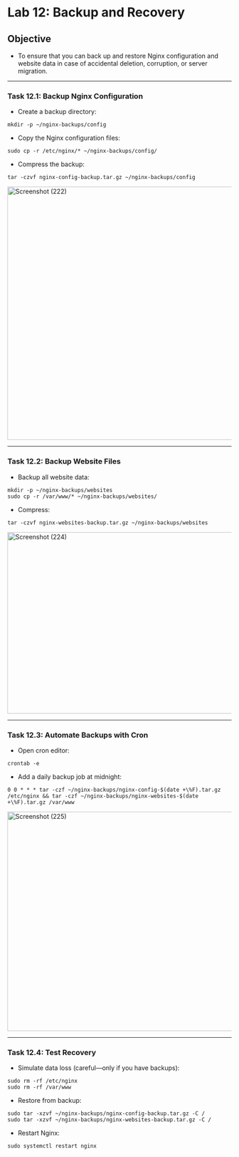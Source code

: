 # Lab 12: Backup and Recovery
## Objective

-  To ensure that you can back up and restore Nginx configuration and website data in case of accidental deletion, corruption, or server migration.

---

### Task 12.1: Backup Nginx Configuration

-  Create a backup directory:
```
mkdir -p ~/nginx-backups/config
```
-  Copy the Nginx configuration files:
```
sudo cp -r /etc/nginx/* ~/nginx-backups/config/
```
-  Compress the backup:
```
tar -czvf nginx-config-backup.tar.gz ~/nginx-backups/config
```

<img width="1147" height="568" alt="Screenshot (222)" src="https://github.com/user-attachments/assets/c9d42b86-9ecb-42eb-be73-801bfcb096df" />

---

### Task 12.2: Backup Website Files

-  Backup all website data:
```
mkdir -p ~/nginx-backups/websites
sudo cp -r /var/www/* ~/nginx-backups/websites/
```
-  Compress:
```
tar -czvf nginx-websites-backup.tar.gz ~/nginx-backups/websites
```

<img width="1160" height="407" alt="Screenshot (224)" src="https://github.com/user-attachments/assets/00dc89da-149b-4c6d-8b9e-bcfa12d3a664" />

---

### Task 12.3: Automate Backups with Cron

-  Open cron editor:
```
crontab -e
```

-  Add a daily backup job at midnight:
```
0 0 * * * tar -czf ~/nginx-backups/nginx-config-$(date +\%F).tar.gz /etc/nginx && tar -czf ~/nginx-backups/nginx-websites-$(date +\%F).tar.gz /var/www
```

<img width="1266" height="492" alt="Screenshot (225)" src="https://github.com/user-attachments/assets/8e44917b-6b10-4963-9a6b-15b9329f4068" />
 
---
 
### Task 12.4: Test Recovery

-  Simulate data loss (careful—only if you have backups):
```
sudo rm -rf /etc/nginx
sudo rm -rf /var/www
```

-  Restore from backup:
```
sudo tar -xzvf ~/nginx-backups/nginx-config-backup.tar.gz -C /
sudo tar -xzvf ~/nginx-backups/nginx-websites-backup.tar.gz -C /
```

-  Restart Nginx:
```
sudo systemctl restart nginx
```
